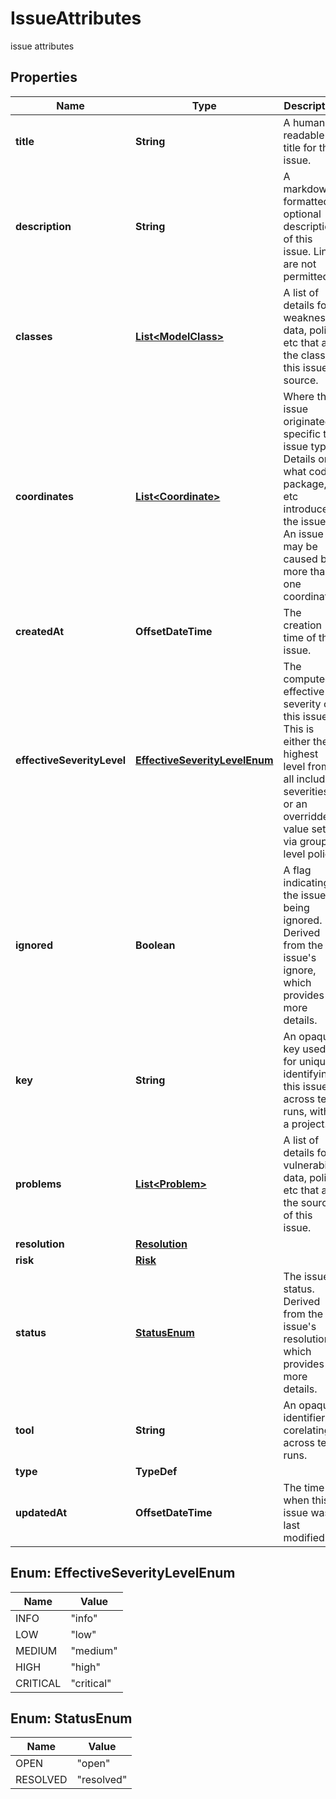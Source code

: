 

# IssueAttributes

issue attributes

## Properties

| Name | Type | Description | Notes |
|------------ | ------------- | ------------- | -------------|
|**title** | **String** | A human-readable title for this issue. |  |
|**description** | **String** | A markdown-formatted optional description of this issue. Links are not permitted. |  [optional] |
|**classes** | [**List&lt;ModelClass&gt;**](ModelClass.md) | A list of details for weakness data, policy, etc that are the class of this issue&#39;s source. |  [optional] |
|**coordinates** | [**List&lt;Coordinate&gt;**](Coordinate.md) | Where the issue originated, specific to issue type. Details on what code, package, etc introduced the issue. An issue may be caused by more than one coordinate.  |  [optional] |
|**createdAt** | **OffsetDateTime** | The creation time of this issue. |  |
|**effectiveSeverityLevel** | [**EffectiveSeverityLevelEnum**](#EffectiveSeverityLevelEnum) | The computed effective severity of this issue. This is either the highest level from all included severities, or an overridden value set via group level policy.  |  |
|**ignored** | **Boolean** | A flag indicating if the issue is being ignored. Derived from the issue&#39;s ignore, which provides more details. |  |
|**key** | **String** | An opaque key used for uniquely identifying this issue across test runs, within a project. |  |
|**problems** | [**List&lt;Problem&gt;**](Problem.md) | A list of details for vulnerability data, policy, etc that are the source of this issue. |  [optional] |
|**resolution** | [**Resolution**](Resolution.md) |  |  [optional] |
|**risk** | [**Risk**](Risk.md) |  |  [optional] |
|**status** | [**StatusEnum**](#StatusEnum) | The issue&#39;s status. Derived from the issue&#39;s resolution, which provides more details. |  |
|**tool** | **String** | An opaque identifier for corelating across test runs. |  [optional] |
|**type** | **TypeDef** |  |  |
|**updatedAt** | **OffsetDateTime** | The time when this issue was last modified. |  |



## Enum: EffectiveSeverityLevelEnum

| Name | Value |
|---- | -----|
| INFO | &quot;info&quot; |
| LOW | &quot;low&quot; |
| MEDIUM | &quot;medium&quot; |
| HIGH | &quot;high&quot; |
| CRITICAL | &quot;critical&quot; |



## Enum: StatusEnum

| Name | Value |
|---- | -----|
| OPEN | &quot;open&quot; |
| RESOLVED | &quot;resolved&quot; |



